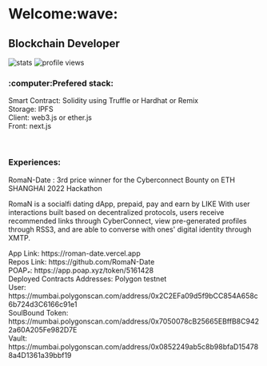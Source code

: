 <h1>Welcome:wave:</h1>
<h2>Blockchain Developer</h2>

<img src="https://github-readme-stats.vercel.app/api/top-langs/?username=giboooo&include_all_commits=true&show_icons=true&layout=compact&count_private=true" alt="stats"/>
<img src="https://komarev.com/ghpvc/?username=giboooo" alt="profile views"/>

<h3>:computer:Prefered stack:</h3>
<p>Smart Contract: Solidity using Truffle or Hardhat or Remix</br>
Storage: IPFS</br>
Client: web3.js or ether.js</br>
Front: next.js</p>
</br>
<h3>Experiences:</h3>
<p>RomaN-Date : 3rd price winner for the Cyberconnect Bounty on ETH SHANGHAI 2022 Hackathon </p>
<p>RomaN is a socialfi dating dApp, prepaid, pay and earn by LIKE
With user interactions built based on decentralized protocols, users receive recommended links through CyberConnect, view pre-generated profiles through RSS3, and are able to converse with ones' digital identity through XMTP.</p>
<div>App Link: https://roman-date.vercel.app</br>
Repos Link: https://github.com/RomaN-Date</br>
POAP<img src="https://assets.poap.xyz/build-with-cyberconnect-ethshanghai-2022-2022-logo-1654734019357.png width="5" height="6"" alt="Event">: https://app.poap.xyz/token/5161428 </br>
Deployed Contracts Addresses: Polygon testnet</br>
  User: https://mumbai.polygonscan.com/address/0x2C2EFa09d5f9bCC854A658c6b724d3C6166c91e1</br>
  SoulBound Token: https://mumbai.polygonscan.com/address/0x7050078cB25665EBffB8C9422a60A205Fe982D7E</br>
  Vault: https://mumbai.polygonscan.com/address/0x0852249ab5c8b98bfaD154788a4D1361a39bbf19</div>
